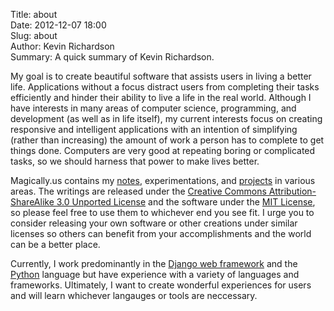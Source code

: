 Title: about  
Date: 2012-12-07 18:00  
Slug: about  
Author: Kevin Richardson  
Summary:  A quick summary of Kevin Richardson.  

My goal is to create beautiful software that assists users in living a better life.  Applications without a focus distract users from completing their tasks efficiently and hinder their ability to live a life in the real world.  Although I have interests in many areas of computer science, programming, and development (as well as in life itself), my current interests focus on creating responsive and intelligent applications with an intention of simplifying (rather than increasing) the amount of work a person has to complete to get things done.  Computers are very good at repeating boring or complicated tasks, so we should harness that power to make lives better.

Magically.us contains my [notes](http://dl.dropbox.com/u/7030113/notes/index.htm), experimentations, and [projects](/projects.html) in various areas.  The writings are released under the [Creative Commons Attribution-ShareAlike 3.0 Unported License](http://creativecommons.org/licenses/by-sa/3.0/) and the software under the [MIT License](http://opensource.org/licenses/MIT), so please feel free to use them to whichever end you see fit.  I urge you to consider releasing your own software or other creations under similar licenses so others can benefit from your accomplishments and the world can be a better place.

Currently, I work predominantly in the [Django web framework](http://djangoproject.com) and the [Python](http://www.python.org/) language but have experience with a variety of languages and frameworks.  Ultimately, I want to create wonderful experiences for users and will learn whichever langauges or tools are neccessary.